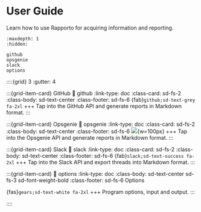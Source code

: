 # User Guide

Learn how to use Rapporto for acquiring information and reporting.

```{toctree}
:maxdepth: 1
:hidden:

github
opsgenie
slack
options
```

::::{grid} 3
:gutter: 4

:::{grid-item-card} GitHub
:link: github
:link-type: doc
:class-card: sd-fs-2
:class-body: sd-text-center
:class-footer: sd-fs-6
{fab}`github;sd-text-grey fa-2xl`
+++
Tap into the GitHub API and generate reports in Markdown format.
:::

:::{grid-item-card} Opsgenie
:link: opsgenie
:link-type: doc
:class-card: sd-fs-2
:class-body: sd-text-center
:class-footer: sd-fs-6
![](https://netdata.cloud/img/opsgenie.png){w=100px}
+++
Tap into the Opsgenie API and generate reports in Markdown format.
:::

:::{grid-item-card} Slack
:link: slack
:link-type: doc
:class-card: sd-fs-2
:class-body: sd-text-center
:class-footer: sd-fs-6
{fab}`slack;sd-text-success fa-2xl`
+++
Tap into the Slack API and export threads into Markdown format.
:::

:::{grid-item-card}
:link: options
:link-type: doc
:class-body: sd-text-center sd-fs-3 sd-font-weight-bold
:class-footer: sd-fs-6
Options

{fas}`gears;sd-text-white fa-2xl`
+++
Program options, input and output.
:::

::::
